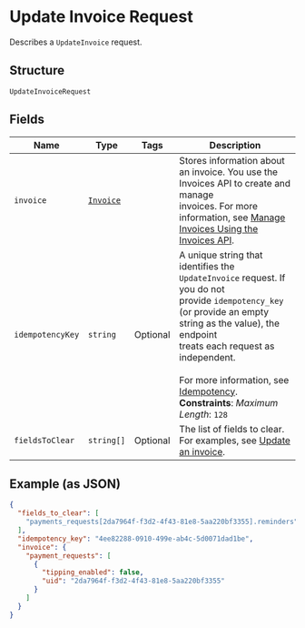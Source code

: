 
# Update Invoice Request

Describes a `UpdateInvoice` request.

## Structure

`UpdateInvoiceRequest`

## Fields

| Name | Type | Tags | Description |
|  --- | --- | --- | --- |
| `invoice` | [`Invoice`](/doc/models/invoice.md) |  | Stores information about an invoice. You use the Invoices API to create and manage<br>invoices. For more information, see [Manage Invoices Using the Invoices API](https://developer.squareup.com/docs/invoices-api/overview). |
| `idempotencyKey` | `string` | Optional | A unique string that identifies the `UpdateInvoice` request. If you do not<br>provide `idempotency_key` (or provide an empty string as the value), the endpoint<br>treats each request as independent.<br><br>For more information, see [Idempotency](https://developer.squareup.com/docs/working-with-apis/idempotency).<br>**Constraints**: *Maximum Length*: `128` |
| `fieldsToClear` | `string[]` | Optional | The list of fields to clear.<br>For examples, see [Update an invoice](https://developer.squareup.com/docs/invoices-api/overview#update-an-invoice). |

## Example (as JSON)

```json
{
  "fields_to_clear": [
    "payments_requests[2da7964f-f3d2-4f43-81e8-5aa220bf3355].reminders"
  ],
  "idempotency_key": "4ee82288-0910-499e-ab4c-5d0071dad1be",
  "invoice": {
    "payment_requests": [
      {
        "tipping_enabled": false,
        "uid": "2da7964f-f3d2-4f43-81e8-5aa220bf3355"
      }
    ]
  }
}
```


